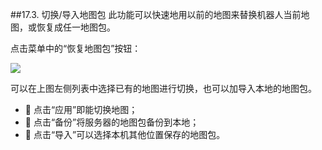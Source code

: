 ##17.3.	切换/导入地图包
此功能可以快速地用以前的地图来替换机器人当前地图，或恢复成任一地图包。

点击菜单中的“恢复地图包”按钮：

![](https://hbimg.huabanimg.com/158ecff13ded35e3bf36f38bfd3a31ed45758c467233-F3Hamh_fw658)

可以在上图左侧列表中选择已有的地图进行切换，也可以加导入本地的地图包。
* 	点击“应用”即能切换地图；
* 	点击“备份”将服务器的地图包备份到本地；
* 	点击“导入”可以选择本机其他位置保存的地图包。

